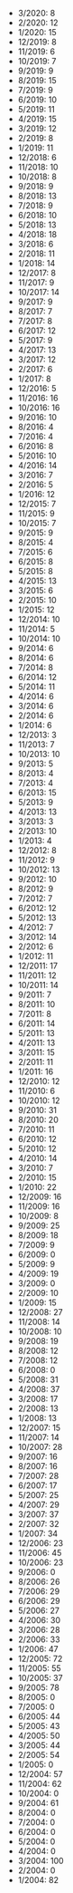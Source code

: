 *  3/2020: 8
*  2/2020: 12
*  1/2020: 15
*  12/2019: 8
*  11/2019: 6
*  10/2019: 7
*  9/2019: 9
*  8/2019: 15
*  7/2019: 9
*  6/2019: 10
*  5/2019: 11
*  4/2019: 15
*  3/2019: 12
*  2/2019: 8
*  1/2019: 11
*  12/2018: 6
*  11/2018: 10
*  10/2018: 8
*  9/2018: 9
*  8/2018: 13
*  7/2018: 9
*  6/2018: 10
*  5/2018: 13
*  4/2018: 18
*  3/2018: 6
*  2/2018: 11
*  1/2018: 14
*  12/2017: 8
*  11/2017: 9
*  10/2017: 14
*  9/2017: 9
*  8/2017: 7
*  7/2017: 8
*  6/2017: 12
*  5/2017: 9
*  4/2017: 13
*  3/2017: 12
*  2/2017: 6
*  1/2017: 8
*  12/2016: 5
*  11/2016: 16
*  10/2016: 16
*  9/2016: 10
*  8/2016: 4
*  7/2016: 4
*  6/2016: 8
*  5/2016: 10
*  4/2016: 14
*  3/2016: 7
*  2/2016: 5
*  1/2016: 12
*  12/2015: 7
*  11/2015: 9
*  10/2015: 7
*  9/2015: 9
*  8/2015: 4
*  7/2015: 6
*  6/2015: 8
*  5/2015: 8
*  4/2015: 13
*  3/2015: 6
*  2/2015: 10
*  1/2015: 12
*  12/2014: 10
*  11/2014: 5
*  10/2014: 10
*  9/2014: 6
*  8/2014: 6
*  7/2014: 8
*  6/2014: 12
*  5/2014: 11
*  4/2014: 6
*  3/2014: 6
*  2/2014: 6
*  1/2014: 6
*  12/2013: 3
*  11/2013: 7
*  10/2013: 10
*  9/2013: 5
*  8/2013: 4
*  7/2013: 4
*  6/2013: 15
*  5/2013: 9
*  4/2013: 13
*  3/2013: 3
*  2/2013: 10
*  1/2013: 4
*  12/2012: 8
*  11/2012: 9
*  10/2012: 13
*  9/2012: 10
*  8/2012: 9
*  7/2012: 7
*  6/2012: 12
*  5/2012: 13
*  4/2012: 7
*  3/2012: 14
*  2/2012: 6
*  1/2012: 11
*  12/2011: 17
*  11/2011: 12
*  10/2011: 14
*  9/2011: 7
*  8/2011: 10
*  7/2011: 8
*  6/2011: 14
*  5/2011: 13
*  4/2011: 13
*  3/2011: 15
*  2/2011: 11
*  1/2011: 16
*  12/2010: 12
*  11/2010: 6
*  10/2010: 12
*  9/2010: 31
*  8/2010: 20
*  7/2010: 11
*  6/2010: 12
*  5/2010: 12
*  4/2010: 14
*  3/2010: 7
*  2/2010: 15
*  1/2010: 22
*  12/2009: 16
*  11/2009: 16
*  10/2009: 8
*  9/2009: 25
*  8/2009: 18
*  7/2009: 9
*  6/2009: 0
*  5/2009: 9
*  4/2009: 19
*  3/2009: 0
*  2/2009: 10
*  1/2009: 15
*  12/2008: 27
*  11/2008: 14
*  10/2008: 10
*  9/2008: 19
*  8/2008: 12
*  7/2008: 12
*  6/2008: 0
*  5/2008: 31
*  4/2008: 37
*  3/2008: 17
*  2/2008: 13
*  1/2008: 13
*  12/2007: 15
*  11/2007: 14
*  10/2007: 28
*  9/2007: 16
*  8/2007: 16
*  7/2007: 28
*  6/2007: 17
*  5/2007: 25
*  4/2007: 29
*  3/2007: 37
*  2/2007: 32
*  1/2007: 34
*  12/2006: 23
*  11/2006: 45
*  10/2006: 23
*  9/2006: 0
*  8/2006: 26
*  7/2006: 29
*  6/2006: 29
*  5/2006: 27
*  4/2006: 30
*  3/2006: 28
*  2/2006: 33
*  1/2006: 47
*  12/2005: 72
*  11/2005: 55
*  10/2005: 37
*  9/2005: 78
*  8/2005: 0
*  7/2005: 0
*  6/2005: 44
*  5/2005: 43
*  4/2005: 50
*  3/2005: 44
*  2/2005: 54
*  1/2005: 0
*  12/2004: 57
*  11/2004: 62
*  10/2004: 0
*  9/2004: 61
*  8/2004: 0
*  7/2004: 0
*  6/2004: 0
*  5/2004: 0
*  4/2004: 0
*  3/2004: 100
*  2/2004: 0
*  1/2004: 82
